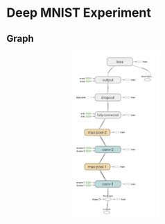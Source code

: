 # Deep MNIST Experiment

## Graph
<p align="center">
  <img src="../../images/graphs/deep-mnist-graph.png", width="40%"/>
</p>

